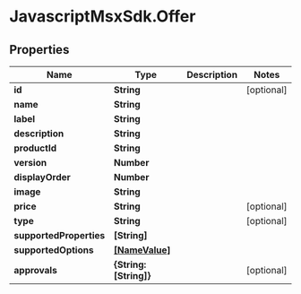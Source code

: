 # JavascriptMsxSdk.Offer

## Properties

Name | Type | Description | Notes
------------ | ------------- | ------------- | -------------
**id** | **String** |  | [optional] 
**name** | **String** |  | 
**label** | **String** |  | 
**description** | **String** |  | 
**productId** | **String** |  | 
**version** | **Number** |  | 
**displayOrder** | **Number** |  | 
**image** | **String** |  | 
**price** | **String** |  | [optional] 
**type** | **String** |  | [optional] 
**supportedProperties** | **[String]** |  | 
**supportedOptions** | [**[NameValue]**](NameValue.md) |  | 
**approvals** | **{String: [String]}** |  | [optional] 


